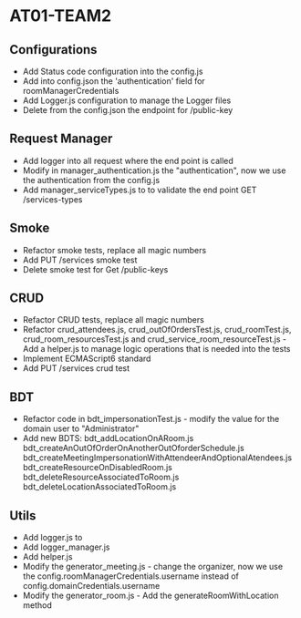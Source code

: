 # AT01-TEAM2
Configurations
---------------
- Add Status code configuration into the config.js
- Add into config.json the 'authentication' field for roomManagerCredentials
- Add Logger.js configuration to manage the Logger files
- Delete from the config.json the endpoint for /public-key

Request Manager
---------------
- Add logger into all request where the end point is called
- Modify in manager_authentication.js the "authentication", now we use the authentication from the config.js
- Add manager_serviceTypes.js to to validate the end point GET /services-types

Smoke
------
- Refactor smoke tests, replace all magic numbers
- Add PUT /services smoke test
- Delete smoke test for Get /public-keys

CRUD
----
- Refactor CRUD tests, replace all magic numbers
- Refactor crud_attendees.js, crud_outOfOrdersTest.js, crud_roomTest.js, crud_room_resourcesTest.js and
  crud_service_room_resourceTest.js - Add a helper.js to manage logic operations that is needed into the tests
- Implement ECMAScript6 standard
- Add PUT /services crud test

BDT
---
- Refactor code in bdt_impersonationTest.js - modify the value for the domain user to "Administrator"
- Add new BDTS:
    bdt_addLocationOnARoom.js
    bdt_createAnOutOfOrderOnAnotherOutOforderSchedule.js
    bdt_createMeetingImpersonationWithAttendeerAndOptionalAtendees.js
    bdt_createResourceOnDisabledRoom.js
    bdt_deleteResourceAssociatedToRoom.js
    bdt_deleteLocationAssociatedToRoom.js

Utils
-----
- Add logger.js to
- Add logger_manager.js
- Add helper.js
- Modify the generator_meeting.js - change the organizer, now we use the config.roomManagerCredentials.username
  instead of config.domainCredentials.username
- Modify the generator_room.js - Add the generateRoomWithLocation method
